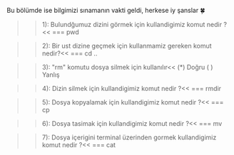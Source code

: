Bu bölümde ise bilgimizi sınamanın vakti geldi, herkese iy şanslar 🍀

>>1): Bulundğumuz dizini görmek için kullandigimiz komut nedir ?<<
=== pwd

>>2): Bir ust dizine geçmek için kullanmamiz gereken komut nedir?<<
=== cd ..

>>3): "rm" komutu dosya silmek için kullanılır<<
(*) Doğru
( ) Yanlış

>>4): Dizin silmek için kullandigimiz komut nedir ?<<
=== rmdir

>>5): Dosya kopyalamak için kullandigimiz komut nedir ?<<
=== cp

>>6): Dosya tasimak için kullandigimiz komut nedir ?<<
=== mv

>>7): Dosya içerigini terminal üzerinden gormek kullandigimiz komut nedir ?<<
=== cat
